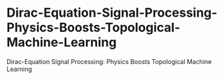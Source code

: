 # Dirac-Equation-Signal-Processing-Physics-Boosts-Topological-Machine-Learning
Dirac-Equation Signal Processing: Physics Boosts Topological Machine Learning
